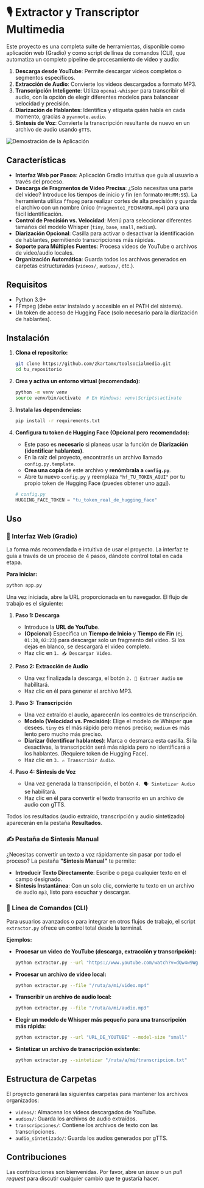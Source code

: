 # 🎙️ Extractor y Transcriptor Multimedia

Este proyecto es una completa suite de herramientas, disponible como aplicación web (Gradio) y como script de línea de comandos (CLI), que automatiza un completo pipeline de procesamiento de video y audio:

1.  **Descarga desde YouTube**: Permite descargar videos completos o segmentos específicos.
2.  **Extracción de Audio**: Convierte los videos descargados a formato MP3.
3.  **Transcripción Inteligente**: Utiliza `openai-whisper` para transcribir el audio, con la opción de elegir diferentes modelos para balancear velocidad y precisión.
4.  **Diarización de Hablantes**: Identifica y etiqueta quién habla en cada momento, gracias a `pyannote.audio`.
5.  **Síntesis de Voz**: Convierte la transcripción resultante de nuevo en un archivo de audio usando `gTTS`.

![Demostración de la Aplicación](Demo.gif)

## Características

-   **Interfaz Web por Pasos**: Aplicación Gradio intuitiva que guía al usuario a través del proceso.
-   **Descarga de Fragmentos de Video Precisa**: ¿Solo necesitas una parte del video? Introduce los tiempos de inicio y fin (en formato `HH:MM:SS`). La herramienta utiliza `ffmpeg` para realizar cortes de alta precisión y guarda el archivo con un nombre único (`Fragmento1_FECHAHORA.mp4`) para una fácil identificación.
-   **Control de Precisión vs. Velocidad**: Menú para seleccionar diferentes tamaños del modelo Whisper (`tiny`, `base`, `small`, `medium`).
-   **Diarización Opcional**: Casilla para activar o desactivar la identificación de hablantes, permitiendo transcripciones más rápidas.
-   **Soporte para Múltiples Fuentes**: Procesa videos de YouTube o archivos de video/audio locales.
-   **Organización Automática**: Guarda todos los archivos generados en carpetas estructuradas (`videos/`, `audios/`, etc.).

## Requisitos

-   Python 3.9+
-   FFmpeg (debe estar instalado y accesible en el PATH del sistema).
-   Un token de acceso de Hugging Face (solo necesario para la diarización de hablantes).

## Instalación

1.  **Clona el repositorio:**
    ```bash
    git clone https://github.com/zkartamx/toolsocialmedia.git
    cd tu_repositorio
    ```

2.  **Crea y activa un entorno virtual (recomendado):**
    ```bash
    python -m venv venv
    source venv/bin/activate  # En Windows: venv\Scripts\activate
    ```

3.  **Instala las dependencias:**
    ```bash
    pip install -r requirements.txt
    ```

4.  **Configura tu token de Hugging Face (Opcional pero recomendado):**
    -   Este paso es **necesario** si planeas usar la función de **Diarización (identificar hablantes)**.
    -   En la raíz del proyecto, encontrarás un archivo llamado `config.py.template`.
    -   **Crea una copia** de este archivo y **renómbrala a `config.py`**.
    -   Abre tu nuevo `config.py` y reemplaza `"hf_TU_TOKEN_AQUI"` por tu propio token de Hugging Face (puedes obtener uno [aquí](https://huggingface.co/settings/tokens)).

    ```python
    # config.py
    HUGGING_FACE_TOKEN = "tu_token_real_de_hugging_face"
    ```

## Uso

### 🚀 Interfaz Web (Gradio)

La forma más recomendada e intuitiva de usar el proyecto. La interfaz te guía a través de un proceso de 4 pasos, dándote control total en cada etapa.

**Para iniciar:**
```bash
python app.py
```

Una vez iniciada, abre la URL proporcionada en tu navegador. El flujo de trabajo es el siguiente:

1.  **Paso 1: Descarga**
    *   Introduce la **URL de YouTube**.
    *   **(Opcional)** Especifica un **Tiempo de Inicio** y **Tiempo de Fin** (ej. `01:30`, `02:23`) para descargar solo un fragmento del video. Si los dejas en blanco, se descargará el video completo.
    *   Haz clic en `1. 📥 Descargar Video`.

2.  **Paso 2: Extracción de Audio**
    *   Una vez finalizada la descarga, el botón `2. 🎵 Extraer Audio` se habilitará.
    *   Haz clic en él para generar el archivo MP3.

3.  **Paso 3: Transcripción**
    *   Una vez extraído el audio, aparecerán los controles de transcripción.
    *   **Modelo (Velocidad vs. Precisión)**: Elige el modelo de Whisper que desees. `tiny` es el más rápido pero menos preciso; `medium` es más lento pero mucho más preciso.
    *   **Diarizar (Identificar hablantes)**: Marca o desmarca esta casilla. Si la desactivas, la transcripción será más rápida pero no identificará a los hablantes. (Requiere token de Hugging Face).
    *   Haz clic en `3. ✍️ Transcribir Audio`.

4.  **Paso 4: Síntesis de Voz**
    *   Una vez generada la transcripción, el botón `4. 🗣️ Sintetizar Audio` se habilitará.
    *   Haz clic en él para convertir el texto transcrito en un archivo de audio con gTTS.

Todos los resultados (audio extraído, transcripción y audio sintetizado) aparecerán en la pestaña **Resultados**.

### ✍️ Pestaña de Síntesis Manual

¿Necesitas convertir un texto a voz rápidamente sin pasar por todo el proceso? La pestaña **"Síntesis Manual"** te permite:

- **Introducir Texto Directamente**: Escribe o pega cualquier texto en el campo designado.
- **Síntesis Instantánea**: Con un solo clic, convierte tu texto en un archivo de audio `mp3`, listo para escuchar y descargar.

### 🐍 Línea de Comandos (CLI)

Para usuarios avanzados o para integrar en otros flujos de trabajo, el script `extractor.py` ofrece un control total desde la terminal.

**Ejemplos:**

-   **Procesar un video de YouTube (descarga, extracción y transcripción):**
    ```bash
    python extractor.py --url "https://www.youtube.com/watch?v=dQw4w9WgXcQ"
    ```

-   **Procesar un archivo de video local:**
    ```bash
    python extractor.py --file "/ruta/a/mi/video.mp4"
    ```

-   **Transcribir un archivo de audio local:**
    ```bash
    python extractor.py --file "/ruta/a/mi/audio.mp3"
    ```

-   **Elegir un modelo de Whisper más pequeño para una transcripción más rápida:**
    ```bash
    python extractor.py --url "URL_DE_YOUTUBE" --model-size "small"
    ```

-   **Sintetizar un archivo de transcripción existente:**
    ```bash
    python extractor.py --sintetizar "/ruta/a/mi/transcripcion.txt"
    ```

## Estructura de Carpetas

El proyecto generará las siguientes carpetas para mantener los archivos organizados:

-   `videos/`: Almacena los videos descargados de YouTube.
-   `audios/`: Guarda los archivos de audio extraídos.
-   `transcripciones/`: Contiene los archivos de texto con las transcripciones.
-   `audio_sintetizado/`: Guarda los audios generados por gTTS.

## Contribuciones

Las contribuciones son bienvenidas. Por favor, abre un *issue* o un *pull request* para discutir cualquier cambio que te gustaría hacer.